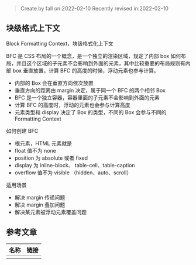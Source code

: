 > Create by fall on:2022-02-10
> Recently revised in:2022-02-10

## 块级格式上下文

Block Formatting Context，块级格式化上下文

BFC 是 CSS 布局的一个概念，是一个独立的渲染区域，规定了内部 box 如何布局，并且这个区域的子元素不会影响到外面的元素，其中比较重要的布局规则有内部 box 垂直放置，计算 BFC 的高度的时候，浮动元素也参与计算。

- 内部的 Box 会在垂直方向依次放置
- 垂直方向的距离由 margin 决定，属于同一个 BFC 的两个相邻 Box
- BFC 是一个独立容器，容器里面的子元素不会影响到外面的元素
- 计算 BFC 的高度时，浮动的元素也会参与计算高度
- 元素类型和 display 决定了 Box 的类型，不同的 Box 会参与不同的 Formatting Context

如何创建 BFC 

- 根元素，HTML 元素就是
- float 值不为 none
- position 为 absolute 或者 fixed
- display 为 inline-block、 table-cell、table-caption
- overflow 值不为 visible （hidden、auto、scroll）

适用场景

- 解决 margin 传递问题
- 解决 margin 叠加问题
- 解决某元素被浮动元素覆盖问题

## 参考文章

| 名称 | 链接 |
| ---- | ---- |
|      |      |





